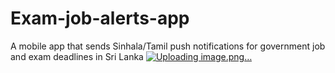 # Exam-job-alerts-app
A mobile app that sends Sinhala/Tamil push notifications for government job and exam deadlines in Sri Lanka
[![Uploading image.png…]()](https://i.pinimg.com/1200x/b1/2a/6a/b12a6a5c4dba8b0ada20932c3a371886.jpg)
